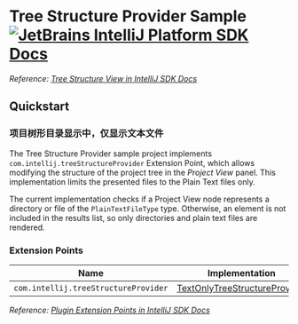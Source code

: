 # Tree Structure Provider Sample [![JetBrains IntelliJ Platform SDK Docs](https://jb.gg/badges/docs.svg)][docs]

*Reference: [Tree Structure View in IntelliJ SDK Docs][docs:tree_structure_view]*

## Quickstart

### 项目树形目录显示中，仅显示文本文件

The Tree Structure Provider sample project implements `com.intellij.treeStructureProvider` Extension Point, which allows
modifying the structure of the project tree in the _Project View_ panel.
This implementation limits the presented files to the Plain Text files only.

The current implementation checks if a Project View node represents a directory or file of the `PlainTextFileType` type.
Otherwise, an element is not included in the results list, so only directories and plain text files are rendered.

### Extension Points

| Name                                 | Implementation                                                      | Extension Point Class   |
|--------------------------------------|---------------------------------------------------------------------|-------------------------|
| `com.intellij.treeStructureProvider` | [TextOnlyTreeStructureProvider][file:TextOnlyTreeStructureProvider] | `TreeStructureProvider` |

*Reference: [Plugin Extension Points in IntelliJ SDK Docs][docs:ep]*


[docs]: https://plugins.jetbrains.com/docs/intellij/

[docs:tree_structure_view]: https://plugins.jetbrains.com/docs/intellij/tree-structure-view.html

[docs:ep]: https://plugins.jetbrains.com/docs/intellij/plugin-extensions.html

[file:TextOnlyTreeStructureProvider]: ./src/main/java/org/intellij/sdk/treeStructureProvider/TextOnlyTreeStructureProvider.java
